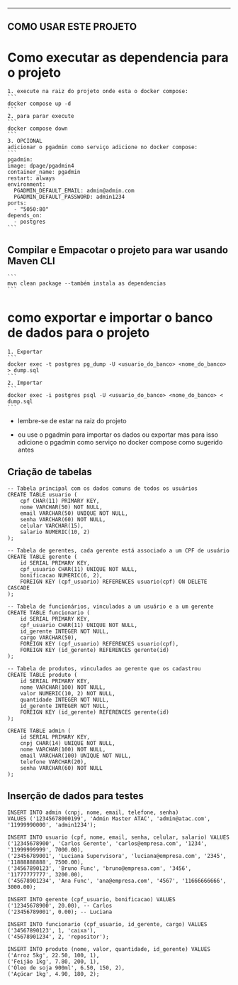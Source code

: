 ------------------------
COMO USAR ESTE PROJETO
------------------------

# Como executar as dependencia para o projeto
    1. execute na raiz do projeto onde esta o docker compose:
    ```
    docker compose up -d
    ```
    2. para parar execute
    ```
    docker compose down
    ```
    3. OPCIONAL
    adicionar o pgadmin como serviço adicione no docker compose:
    ```
    pgadmin:
    image: dpage/pgadmin4
    container_name: pgadmin
    restart: always
    environment:
      PGADMIN_DEFAULT_EMAIL: admin@admin.com
      PGADMIN_DEFAULT_PASSWORD: admin1234
    ports:
      - "5050:80"
    depends_on:
      - postgres
    ```

## Compilar e Empacotar o projeto para war usando Maven CLI
    ```
    mvn clean package --também instala as dependencias
    ```

# como exportar e importar o banco de dados para o projeto
    1. Exportar
    ```
    docker exec -t postgres pg_dump -U <usuario_do_banco> <nome_do_banco> > dump.sql
    ```
    2. Importar
    ```
    docker exec -i postgres psql -U <usuario_do_banco> <nome_do_banco> < dump.sql 
    ```

* lembre-se de estar na raiz do projeto

* ou use o pgadmin para importar os dados ou exportar mas para isso adicione o pgadmin
    como serviço no docker compose como sugerido antes

## Criação de tabelas

```
-- Tabela principal com os dados comuns de todos os usuários
CREATE TABLE usuario (
    cpf CHAR(11) PRIMARY KEY,
    nome VARCHAR(50) NOT NULL,
    email VARCHAR(50) UNIQUE NOT NULL,
    senha VARCHAR(60) NOT NULL,
    celular VARCHAR(15),
    salario NUMERIC(10, 2)
);

-- Tabela de gerentes, cada gerente está associado a um CPF de usuário
CREATE TABLE gerente (
    id SERIAL PRIMARY KEY,
    cpf_usuario CHAR(11) UNIQUE NOT NULL,
    bonificacao NUMERIC(6, 2),
    FOREIGN KEY (cpf_usuario) REFERENCES usuario(cpf) ON DELETE CASCADE
);

-- Tabela de funcionários, vinculados a um usuário e a um gerente
CREATE TABLE funcionario (
    id SERIAL PRIMARY KEY,
    cpf_usuario CHAR(11) UNIQUE NOT NULL,
    id_gerente INTEGER NOT NULL,
    cargo VARCHAR(50),
    FOREIGN KEY (cpf_usuario) REFERENCES usuario(cpf),
    FOREIGN KEY (id_gerente) REFERENCES gerente(id)
);

-- Tabela de produtos, vinculados ao gerente que os cadastrou
CREATE TABLE produto (
    id SERIAL PRIMARY KEY,
    nome VARCHAR(100) NOT NULL,
    valor NUMERIC(10, 2) NOT NULL,
    quantidade INTEGER NOT NULL,
    id_gerente INTEGER NOT NULL,
    FOREIGN KEY (id_gerente) REFERENCES gerente(id)
);

CREATE TABLE admin (
    id SERIAL PRIMARY KEY,
    cnpj CHAR(14) UNIQUE NOT NULL,
    nome VARCHAR(100) NOT NULL,
    email VARCHAR(100) UNIQUE NOT NULL,
    telefone VARCHAR(20),
    senha VARCHAR(60) NOT NULL
);
```

## Inserção de dados para testes
```
INSERT INTO admin (cnpj, nome, email, telefone, senha)
VALUES ('12345678000199', 'Admin Master ATAC', 'admin@atac.com', '11999990000', 'admin1234');

INSERT INTO usuario (cpf, nome, email, senha, celular, salario) VALUES
('12345678900', 'Carlos Gerente', 'carlos@empresa.com', '1234', '11999999999', 7000.00),
('23456789001', 'Luciana Supervisora', 'luciana@empresa.com', '2345', '11888888888', 7500.00),
('34567890123', 'Bruno Func', 'bruno@empresa.com', '3456', '11777777777', 3200.00),
('45678901234', 'Ana Func', 'ana@empresa.com', '4567', '11666666666', 3000.00);

INSERT INTO gerente (cpf_usuario, bonificacao) VALUES
('12345678900', 20.00), -- Carlos
('23456789001', 0.00); -- Luciana

INSERT INTO funcionario (cpf_usuario, id_gerente, cargo) VALUES
('34567890123', 1, 'caixa'),
('45678901234', 2, 'repositor');

INSERT INTO produto (nome, valor, quantidade, id_gerente) VALUES
('Arroz 5kg', 22.50, 100, 1),
('Feijão 1kg', 7.80, 200, 1),
('Óleo de soja 900ml', 6.50, 150, 2),
('Açúcar 1kg', 4.90, 180, 2);
```
